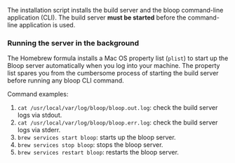 The installation script installs the build server and the bloop command-line application (CLI).
The build server **must be started** before the command-line application is used.

### Running the server in the background

The Homebrew formula installs a Mac OS property list (`plist`) to start up the Bloop server
automatically when you log into your machine. The property list spares you from the cumbersome
process of starting the build server before running any bloop CLI command.

Command examples:

1. `cat /usr/local/var/log/bloop/bloop.out.log`: check the build server logs via stdout.
1. `cat /usr/local/var/log/bloop/bloop.err.log`: check the build server logs via stderr.
1. `brew services start bloop`: starts up the bloop server.
1. `brew services stop bloop`: stops the bloop server.
1. `brew services restart bloop`: restarts the bloop server.
